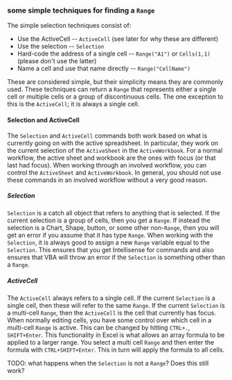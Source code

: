 ### some simple techniques for finding a `Range`

The simple selection techniques consist of:

- Use the ActiveCell -- `ActiveCell` (see later for why these are different)
- Use the selection -- `Selection`
- Hard-code the address of a single cell -- `Range("A1")` or `Cells(1,1)` (please don't use the latter)
- Name a cell and use that name directly -- `Range("CellName")`

These are considered simple, but their simplicity means they are commonly used. These techniques can return a `Range` that represents either a single cell or multiple cells or a group of discontinuous cells. The one exception to this is the `ActiveCell`; it is always a single cell.

#### Selection and ActiveCell

The `Selection` and `ActiveCell` commands both work based on what is currently going on with the active spreadsheet. In particular, they work on the current selection of the `ActiveSheet` in the `ActiveWorkbook`. For a normal workflow, the active sheet and workbook are the ones with focus (or that last had focus). When working through an involved workflow, you can control the `ActiveSheet` and `ActiveWorkbook`. In general, you should not use these commands in an involved workflow without a very good reason.

##### Selection

`Selection` is a catch all object that refers to anything that is selected. If the current selection is a group of cells, then you get a `Range`. If instead the selection is a Chart, Shape, button, or some other non-`Range`, then you will get an error if you assume that it has type `Range`. When working with the `Selection`, it is always good to assign a new `Range` variable equal to the `Selection`. This ensures that you get Intellisense for commands and also ensures that VBA will throw an error if the `Selection` is something other than a `Range`.

##### ActiveCell

The `ActiveCell` always refers to a single cell. If the current `Selection` is a single cell, then these will refer to the same `Range`. If the current `Selection` is a multi-cell `Range`, then the `ActiveCell` is the cell that currently has focus. When normally editing cells, you have some control over which cell in a multi-cell `Range` is active. This can be changed by hitting `CTRL+.`, `SHIFT+Enter`. This functionality in Excel is what allows an array formula to be applied to a larger range. You select a multi cell `Range` and then enter the formula with `CTRL+SHIFT+Enter`. This in turn will apply the formula to all cells.

TODO: what happens when the `Selection` is not a `Range`? Does this still work?
